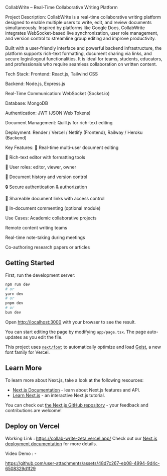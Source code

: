 CollabWrite – Real-Time Collaborative Writing Platform

Project Description:
CollabWrite is a real-time collaborative writing platform designed to enable multiple users to write, edit, and review documents simultaneously. Inspired by platforms like Google Docs, CollabWrite integrates WebSocket-based live synchronization, user role management, and version control to streamline group editing and improve productivity.

Built with a user-friendly interface and powerful backend infrastructure, the platform supports rich-text formatting, document sharing via links, and secure login/logout functionalities. It is ideal for teams, students, educators, and professionals who require seamless collaboration on written content.

Tech Stack:
Frontend: React.js, Tailwind CSS

Backend: Node.js, Express.js

Real-Time Communication: WebSocket (Socket.io)

Database: MongoDB

Authentication: JWT (JSON Web Tokens)

Document Management: Quill.js for rich-text editing

Deployment: Render / Vercel / Netlify (Frontend), Railway / Heroku (Backend)

Key Features:
🔁 Real-time multi-user document editing

📝 Rich-text editor with formatting tools

👥 User roles: editor, viewer, owner

📜 Document history and version control

🔒 Secure authentication & authorization

🔗 Shareable document links with access control

💬 In-document commenting (optional module)

Use Cases:
Academic collaborative projects

Remote content writing teams

Real-time note-taking during meetings

Co-authoring research papers or articles



## Getting Started

First, run the development server:

```bash
npm run dev
# or
yarn dev
# or
pnpm dev
# or
bun dev
```

Open [http://localhost:3000](http://localhost:3000) with your browser to see the result.

You can start editing the page by modifying `app/page.tsx`. The page auto-updates as you edit the file.

This project uses [`next/font`](https://nextjs.org/docs/app/building-your-application/optimizing/fonts) to automatically optimize and load [Geist](https://vercel.com/font), a new font family for Vercel.

## Learn More

To learn more about Next.js, take a look at the following resources:

- [Next.js Documentation](https://nextjs.org/docs) - learn about Next.js features and API.
- [Learn Next.js](https://nextjs.org/learn) - an interactive Next.js tutorial.

You can check out [the Next.js GitHub repository](https://github.com/vercel/next.js) - your feedback and contributions are welcome!

## Deploy on Vercel

Working Link  : https://collab-write-zeta.vercel.app/
Check out our [Next.js deployment documentation](https://nextjs.org/docs/app/building-your-application/deploying) for more details.

Video Demo : - 



https://github.com/user-attachments/assets/48d7c267-eb08-4994-9d4c-6508329d1f29



